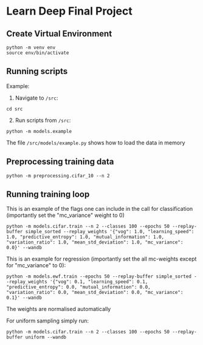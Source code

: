 # Learn Deep Final Project

## Create Virtual Environment

```
python -m venv env
source env/bin/activate
```

## Running scripts

Example:

1. Navigate to `/src`:

```
cd src
```

2. Run scripts from `/src`:

```
python -m models.example
```

The file `/src/models/example.py` shows how to load the data in memory

## Preprocessing training data

```
python -m preprocessing.cifar_10 --n 2
```

## Running training loop

This is an example of the flags one can include in the call for classification (importantly set the "mc_variance" weight to 0)
```
python -m models.cifar.train --n 2 --classes 100 --epochs 50 --replay-buffer simple_sorted --replay_weights '{"vog": 1.0, "learning_speed": 1.0, "predictive_entropy": 1.0, "mutual_information": 1.0, "variation_ratio": 1.0, "mean_std_deviation": 1.0, "mc_variance": 0.0}' --wandb
```
This is an example for regression (importantly set the all mc-weights except for "mc_variance" to 0):
```
python -m models.ewf.train --epochs 50 --replay-buffer simple_sorted --replay_weights '{"vog": 0.1, "learning_speed": 0.1, "predictive_entropy": 0.0, "mutual_information": 0.0, "variation_ratio": 0.0, "mean_std_deviation": 0.0, "mc_variance": 0.1}' --wandb
```
The weights are normalised automatically

For uniform sampling simply run:
```
python -m models.cifar.train --n 2 --classes 100 --epochs 50 --replay-buffer uniform --wandb
```
